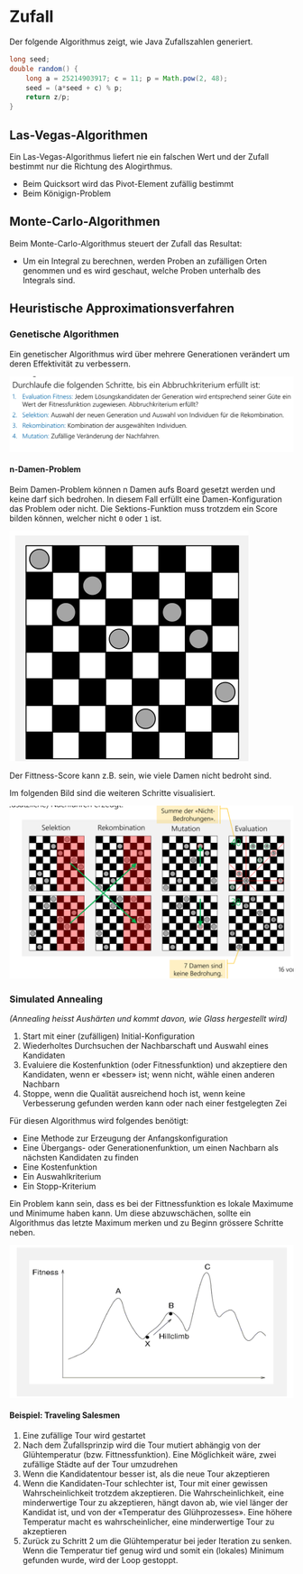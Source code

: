 # Zufall

Der folgende Algorithmus zeigt, wie Java Zufallszahlen generiert.

```java
long seed;
double random() {
    long a = 25214903917; c = 11; p = Math.pow(2, 48);
    seed = (a*seed + c) % p;
    return z/p;
}
```

## Las-Vegas-Algorithmen

Ein Las-Vegas-Algorithmus liefert nie ein falschen Wert und der Zufall bestimmt nur die Richtung des Alogirthmus.

* Beim Quicksort wird das Pivot-Element zufällig bestimmt
* Beim Königign-Problem

## Monte-Carlo-Algorithmen

Beim Monte-Carlo-Algorithmus steuert der Zufall das Resultat:

* Um ein Integral zu berechnen, werden Proben an zufälligen Orten genommen und es wird geschaut, welche Proben unterhalb des Integrals sind.

## Heuristische Approximationsverfahren

### Genetische Algorithmen

Ein genetischer Algorithmus wird über mehrere Generationen verändert um deren Effektivität zu verbessern.

![image-20221220101603615](res/Zufall/image-20221220101603615.png)

#### n-Damen-Problem

Beim Damen-Problem können n Damen aufs Board gesetzt werden und keine darf sich bedrohen. In diesem Fall erfüllt eine Damen-Konfiguration das Problem oder nicht. Die Sektions-Funktion muss trotzdem ein Score bilden können, welcher nicht `0` oder `1` ist.

![image-20221220101754149](res/Zufall/image-20221220101754149.png)

Der Fittness-Score kann z.B. sein, wie viele Damen nicht bedroht sind. 

Im folgenden Bild sind die weiteren Schritte visualisiert.

![image-20221220101936180](res/Zufall/image-20221220101936180.png)

### Simulated Annealing

*(Annealing heisst Aushärten und kommt davon, wie Glass hergestellt wird)*

1. Start mit einer (zufälligen) Initial-Konfiguration
2. Wiederholtes Durchsuchen der Nachbarschaft und Auswahl eines Kandidaten
3. Evaluiere die Kostenfunktion (oder Fitnessfunktion) und akzeptiere den
    Kandidaten, wenn er «besser» ist; wenn nicht, wähle einen anderen Nachbarn
4. Stoppe, wenn die Qualität ausreichend hoch ist, wenn keine Verbesserung
    gefunden werden kann oder nach einer festgelegten Zei

Für diesen Algorithmus wird folgendes benötigt:

* Eine Methode zur Erzeugung der Anfangskonfiguration
* Eine Übergangs- oder Generationenfunktion, um einen Nachbarn als nächsten Kandidaten zu finden
* Eine Kostenfunktion
* Ein Auswahlkriterium
* Ein Stopp-Kriterium

Ein Problem kann sein, dass es bei der Fittnessfunktion es lokale Maximume und Minimume haben kann. Um diese abzuwschächen, sollte ein Algorithmus das letzte Maximum merken und zu Beginn grössere Schritte neben.

![image-20221220103038087](res/Zufall/image-20221220103038087.png)

#### Beispiel: Traveling Salesmen

1. Eine zufällige Tour wird gestartet
2. Nach dem Zufallsprinzip wird die Tour mutiert abhängig von der Glühtemperatur (bzw. Fittnessfunktion). Eine Möglichkeit wäre, zwei zufällige Städte auf der Tour umzudrehen
3. Wenn die Kandidatentour besser ist, als die neue Tour akzeptieren
4. Wenn die Kandidaten-Tour schlechter ist, Tour mit einer gewissen Wahrscheinlichkeit trotzdem akzeptieren. Die Wahrscheinlichkeit, eine minderwertige Tour zu akzeptieren, hängt davon ab, wie viel länger der Kandidat ist, und von der «Temperatur des Glühprozesses». Eine höhere Temperatur macht es wahrscheinlicher, eine minderwertige Tour zu akzeptieren
5. Zurück zu Schritt 2 um die Glühtemperatur bei jeder Iteration zu senken. Wenn die Temperatur tief genug wird und somit ein (lokales) Minimum gefunden wurde, wird der Loop gestoppt.